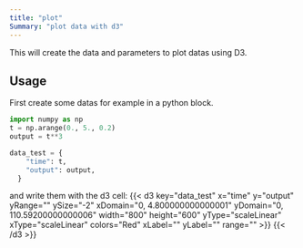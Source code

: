 ```yaml
---
title: "plot"
Summary: "plot data with d3"
---
```


This will create the data and parameters to plot datas using D3.

## Usage

First create some datas for example in a python block.

```python
import numpy as np
t = np.arange(0., 5., 0.2)
output = t**3

data_test = {
    "time": t,
    "output": output,
  }
```

and write them with the d3 cell: 
{{< d3 key="data_test" x="time" y="output" yRange="" ySize="-2" xDomain="0, 4.800000000000001" yDomain="0, 110.59200000000006" width="800" height="600" yType="scaleLinear" xType="scaleLinear" colors="Red" xLabel="" yLabel="" range="" >}}
{{< /d3 >}}
